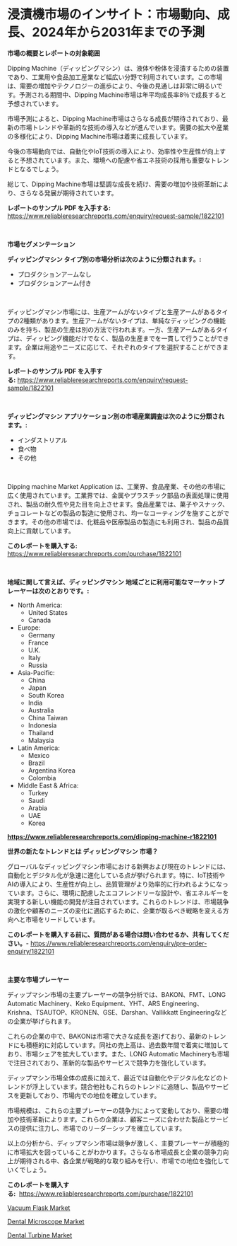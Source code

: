 <p><h1>浸漬機市場のインサイト：市場動向、成長、2024年から2031年までの予測</h1></p><p><strong>市場の概要とレポートの対象範囲</strong></p>
<p><p>Dipping Machine（ディッピングマシン）は、液体や粉体を浸漬するための装置であり、工業用や食品加工産業など幅広い分野で利用されています。この市場は、需要の増加やテクノロジーの進歩により、今後の見通しは非常に明るいです。予測される期間中、Dipping Machine市場は年平均成長率8％で成長すると予想されています。</p><p>市場予測によると、Dipping Machine市場はさらなる成長が期待されており、最新の市場トレンドや革新的な技術の導入などが進んでいます。需要の拡大や産業の多様化により、Dipping Machine市場は着実に成長しています。</p><p>今後の市場動向では、自動化やIoT技術の導入により、効率性や生産性が向上すると予想されています。また、環境への配慮や省エネ技術の採用も重要なトレンドとなるでしょう。</p><p>総じて、Dipping Machine市場は堅調な成長を続け、需要の増加や技術革新により、さらなる発展が期待されています。</p></p>
<p><strong>レポートのサンプル PDF を入手する:</strong> <a href="https://www.reliableresearchreports.com/enquiry/request-sample/1822101">https://www.reliableresearchreports.com/enquiry/request-sample/1822101</a></p>
<p>&nbsp;</p>
<p><strong>市場セグメンテーション</strong></p>
<p><strong>ディッピングマシン タイプ別の市場分析は次のように分類されます。:</strong></p>
<p><ul><li>プロダクションアームなし</li><li>プロダクションアーム付き</li></ul></p>
<p>&nbsp;</p>
<p><p>ディッピングマシン市場には、生産アームがないタイプと生産アームがあるタイプの2種類があります。生産アームがないタイプは、単純なディッピングの機能のみを持ち、製品の生産は別の方法で行われます。一方、生産アームがあるタイプは、ディッピング機能だけでなく、製品の生産までを一貫して行うことができます。企業は用途やニーズに応じて、それぞれのタイプを選択することができます。</p></p>
<p><strong>レポートのサンプル PDF を入手する:</strong>&nbsp;<a href="https://www.reliableresearchreports.com/enquiry/request-sample/1822101">https://www.reliableresearchreports.com/enquiry/request-sample/1822101</a></p>
<p>&nbsp;</p>
<p><strong> ディッピングマシン アプリケーション別の市場産業調査は次のように分類されます。:</strong></p>
<p><ul><li>インダストリアル</li><li>食べ物</li><li>その他</li></ul></p>
<p>&nbsp;</p>
<p><p>Dipping machine Market Application は、工業界、食品産業、その他の市場に広く使用されています。工業界では、金属やプラスチック部品の表面処理に使用され、製品の耐久性や見た目を向上させます。食品産業では、菓子やスナック、チョコレートなどの製品の製造に使用され、均一なコーティングを施すことができます。その他の市場では、化粧品や医療製品の製造にも利用され、製品の品質向上に貢献しています。</p></p>
<p><strong>このレポートを購入する:</strong>&nbsp; <a href="https://www.reliableresearchreports.com/purchase/1822101">https://www.reliableresearchreports.com/purchase/1822101</a></p>
<p>&nbsp;</p>
<p><strong>地域に関して言えば、ディッピングマシン 地域ごとに利用可能なマーケットプレーヤーは次のとおりです。:</strong></p>
<p><ul>
    <li>
        North America:
        <ul>
            <li>United States</li>
            <li>Canada</li>
        </ul>
    </li>
    <li>
        Europe:
        <ul>
            <li>Germany</li>
            <li>France</li>
            <li>U.K.</li>
            <li>Italy</li>
            <li>Russia</li>
        </ul>
    </li>
    <li>
        Asia-Pacific:
        <ul>
            <li>China</li>
            <li>Japan</li>
            <li>South Korea</li>
            <li>India</li>
            <li>Australia</li>
            <li>China Taiwan</li>
            <li>Indonesia</li>
            <li>Thailand</li>
            <li>Malaysia</li>
        </ul>
    </li>
    <li>
        Latin America:
        <ul>
            <li>Mexico</li>
            <li>Brazil</li>
            <li>Argentina Korea</li>
            <li>Colombia</li>
        </ul>
    </li>
    <li>
        Middle East & Africa:
        <ul>
            <li>Turkey</li>
            <li>Saudi</li>
            <li>Arabia</li>
            <li>UAE</li>
            <li>Korea</li>
        </ul>
    </li>
    </ul></p>
<p><strong><a href="https://www.reliableresearchreports.com/dipping-machine-r1822101">https://www.reliableresearchreports.com/dipping-machine-r1822101</a></strong>&nbsp;</p>
<p><strong>世界の新たなトレンドとは ディッピングマシン 市場？</strong></p>
<p><p>グローバルなディッピングマシン市場における新興および現在のトレンドには、自動化とデジタル化が急速に進化している点が挙げられます。特に、IoT技術やAIの導入により、生産性が向上し、品質管理がより効率的に行われるようになっています。さらに、環境に配慮したエコフレンドリーな設計や、省エネルギーを実現する新しい機能の開発が注目されています。これらのトレンドは、市場競争の激化や顧客のニーズの変化に適応するために、企業が取るべき戦略を変える方向へと市場をリードしています。</p></p>
<p><strong>このレポートを購入する前に、質問がある場合は問い合わせるか、共有してください。</strong>- <a href="https://www.reliableresearchreports.com/enquiry/pre-order-enquiry/1822101">https://www.reliableresearchreports.com/enquiry/pre-order-enquiry/1822101</a></p>
<p>&nbsp;</p>
<p><strong>主要な市場プレーヤー</strong></p>
<p><p>ディップマシン市場の主要プレーヤーの競争分析では、BAKON、FMT、LONG Automatic Machinery、Keko Equipment、YHT、ARS Engineering、Krishna、TSAUTOP、KRONEN、GSE、Darshan、Vallikkatt Engineeringなどの企業が挙げられます。</p><p>これらの企業の中で、BAKONは市場で大きな成長を遂げており、最新のトレンドにも積極的に対応しています。同社の売上高は、過去数年間で着実に増加しており、市場シェアを拡大しています。また、LONG Automatic Machineryも市場で注目されており、革新的な製品やサービスで競争力を強化しています。</p><p>ディップマシン市場全体の成長に加えて、最近では自動化やデジタル化などのトレンドが浮上しています。競合他社もこれらのトレンドに追随し、製品やサービスを更新しており、市場内での地位を確立しています。</p><p>市場規模は、これらの主要プレーヤーの競争力によって変動しており、需要の増加や技術革新によります。これらの企業は、顧客ニーズに合わせた製品とサービスの提供に注力し、市場でのリーダーシップを確立しています。</p><p>以上の分析から、ディップマシン市場は競争が激しく、主要プレーヤーが積極的に市場拡大を図っていることがわかります。さらなる市場成長と企業の競争力向上が期待される中、各企業が戦略的な取り組みを行い、市場での地位を強化していくでしょう。</p></p>
<p><strong>このレポートを購入する:</strong>&nbsp;&nbsp;<a href="https://www.reliableresearchreports.com/purchase/1822101">https://www.reliableresearchreports.com/purchase/1822101</a></p>
<p><p><a href="https://www.linkedin.com/pulse/vacuum-flask-market-size-outlook-forecast-2024-2031-indicurator-u2qfe?trackingId=LGGAfAs4wnnx65EE8s60jw%3D%3D">Vacuum Flask Market</a></p><p><a href="https://www.linkedin.com/pulse/dental-microscope-market-trends-analysis-forecasted-1lwoe?trackingId=iJQZjUi5QieLCJ1BSJ07AA%3D%3D">Dental Microscope Market</a></p><p><a href="https://www.linkedin.com/pulse/dental-turbine-market-exploring-share-trends-future-yqbye?trackingId=94xJenJMgelpSjo%2BwGe2jw%3D%3D">Dental Turbine Market</a></p></p>